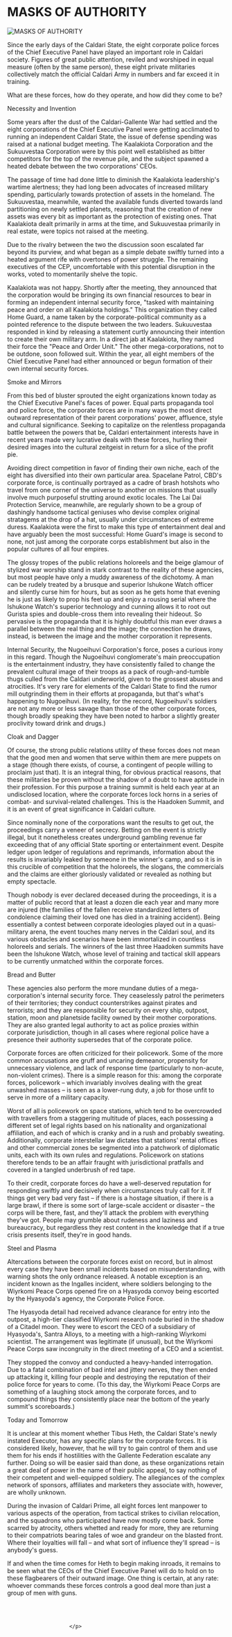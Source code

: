 # MASKS OF AUTHORITY

![MASKS OF AUTHORITY](images/masks.jpg)


<p>
</p>
<p>Since the early days of the Caldari State, the eight 
corporate police forces of the Chief Executive Panel have played an important 
role in Caldari society. Figures of great public attention, reviled and 
worshiped in equal measure (often by the same person), these eight private 
militaries collectively match the official Caldari Army in numbers and far 
exceed it in training.</p>
<p>
</p>
<p>What are these forces, how do they operate, and how 
did they come to be? </p>
<p>
<b>
</b></p>
Necessity and Invention


<p>
</p>
<p>Some years after the dust of the Caldari-Gallente War 
had settled and the eight corporations of the Chief Executive Panel were getting 
acclimated to running an independent Caldari State, the issue of defense 
spending was raised at a national budget meeting. The Kaalakiota Corporation and 
the Sukuuvestaa Corporation were by this point well established as bitter 
competitors for the top of the revenue pile, and the subject spawned a heated 
debate between the two corporations' CEOs. </p>
<p>
</p>
<p>The passage of time had done little to diminish the 
Kaalakiota leadership's wartime alertness; they had long been advocates of 
increased military spending, particularly towards protection of assets in the 
homeland. The Sukuuvestaa, meanwhile, wanted the available funds diverted 
towards land partitioning on newly settled planets, reasoning that the creation 
of new assets was every bit as important as the protection of existing ones. 
That Kaalakiota dealt primarily in arms at the time, and Sukuuvestaa primarily 
in real estate, were topics not raised at the meeting.</p>
<p>
</p>
<p>Due to the rivalry between the two the discussion soon 
escalated far beyond its purview, and what began as a simple debate swiftly 
turned into a heated argument rife with overtones of power struggle. The 
remaining executives of the CEP, uncomfortable with this potential disruption in 
the works, voted to momentarily shelve the topic.</p>
<p>
</p>
<p>Kaalakiota was not happy. Shortly after the meeting, 
they announced that the corporation would be bringing its own financial 
resources to bear in forming an independent internal security force, "tasked 
with maintaining peace and order on all Kaalakiota holdings." This organization 
they called Home Guard, a name taken by the corporate-political community as a 
pointed reference to the dispute between the two leaders. Sukuuvestaa responded 
in kind by releasing a statement curtly announcing their intention to create 
their own military arm. In a direct jab at Kaalakiota, they named their force 
the "Peace and Order Unit." The other mega-corporations, not to be outdone, soon 
followed suit. Within the year, all eight members of the Chief Executive Panel 
had either announced or begun formation of their own internal security forces.</p>
<p>
<b>
</b></p>
Smoke and Mirrors


<p>
</p>
<p>From this bed of bluster sprouted the eight 
organizations known today as the Chief Executive Panel's faces of power. Equal 
parts propaganda tool and police force, the corporate forces are in many ways 
the most direct outward representation of their parent corporations' power, 
affluence, style and cultural significance. Seeking to capitalize on the 
relentless propaganda battle between the powers that be, Caldari entertainment 
interests have in recent years made very lucrative deals with these forces, 
hurling their desired images into the cultural zeitgeist in return for a slice 
of the profit pie.</p>
<p>
</p>
<p>Avoiding direct competition in favor of finding their 
own niche, each of the eight has diversified into their own particular area. 
Spacelane Patrol, CBD's corporate force, is continually portrayed as a cadre of 
brash hotshots who travel from one corner of the universe to another on missions 
that usually involve much purposeful strutting around exotic locales. The Lai 
Dai Protection Service, meanwhile, are regularly shown to be a group of 
dashingly handsome tactical geniuses who devise complex original stratagems at 
the drop of a hat, usually under circumstances of extreme duress. Kaalakiota 
were the first to make this type of entertainment deal and have arguably been 
the most successful: Home Guard's image is second to none, not just among the 
corporate corps establishment but also in the popular cultures of all four 
empires. </p>
<p>
</p>
<p>The glossy tropes of the public relations holoreels 
and the beige glamour of stylized war worship stand in stark contrast to the 
reality of these agencies, but most people have only a muddy awareness of the 
dichotomy. A man can be rudely treated by a brusque and superior Ishukone Watch 
officer and silently curse him for hours, but as soon as he gets home that 
evening he is just as likely to prop his feet up and enjoy a rousing serial 
where the Ishukone Watch's superior technology and cunning allows it to root out 
Gurista spies and double-cross them into revealing their hideout. So pervasive 
is the propaganda that it is highly doubtful this man ever draws a parallel 
between the real thing and the image; the connection he draws, instead, is 
between the image and the mother corporation it represents.</p>
<p>
</p>
<p>Internal Security, the Nugoeihuvi Corporation's force, 
poses a curious irony in this regard. Though the Nugoeihuvi conglomerate's main 
preoccupation is the entertainment industry, they have consistently failed to 
change the prevalent cultural image of their troops as a pack of 
rough-and-tumble thugs culled from the Caldari underworld, given to the grossest 
abuses and atrocities. It's very rare for elements of the Caldari State to find 
the rumor mill outgrinding them in their efforts at propaganda, but that's 
what's happening to Nugoeihuvi. (In reality, for the record, Nugoeihuvi's 
soldiers are not any more or less savage than those of the other corporate 
forces, though broadly speaking they have been noted to harbor a slightly 
greater proclivity toward drink and drugs.)</p>
<p>
<b>
</b></p>
Cloak and Dagger


<p>
</p>
<p>Of course, the strong public relations utility of 
these forces does not mean that the good men and women that serve within them 
are mere puppets on a stage (though there exists, of course, a contingent of 
people willing to proclaim just that). It is an integral thing, for obvious 
practical reasons, that these militaries be proven without the shadow of a doubt 
to have aptitude in their profession. For this purpose a training summit is held 
each year at an undisclosed location, where the corporate forces lock horns in a 
series of combat- and survival-related challenges. This is the Haadoken Summit, 
and it is an event of great significance in Caldari culture.</p>
<p>
</p>
<p>Since nominally none of the corporations want the 
results to get out, the proceedings carry a veneer of secrecy. Betting on the 
event is strictly illegal, but it nonetheless creates underground gambling 
revenue far exceeding that of any official State sporting or entertainment 
event. Despite ledger upon ledger of regulations and reprimands, information 
about the results is invariably leaked by someone in the winner's camp, and so 
it is in this crucible of competition that the holoreels, the slogans, the 
commercials and the claims are either gloriously validated or revealed as 
nothing but empty spectacle. </p>
<p>
</p>
<p>Though nobody is ever declared deceased during the 
proceedings, it is a matter of public record that at least a dozen die each year 
and many more are injured (the families of the fallen receive standardized 
letters of condolence claiming their loved one has died in a training accident). 
Being essentially a contest between corporate ideologies played out in a 
quasi-military arena, the event touches many nerves in the Caldari soul, and its 
various obstacles and scenarios have been immortalized in countless holoreels 
and serials. The winners of the last three Haadoken summits have been the 
Ishukone Watch, whose level of training and tactical skill appears to be 
currently unmatched within the corporate forces.</p>
<p>
<b>
</b></p>
Bread and Butter


<p>
</p>
<p>These agencies also perform the more mundane duties of 
a mega-corporation's internal security force. They ceaselessly patrol the 
perimeters of their territories; they conduct counterstrikes against pirates and 
terrorists; and they are responsible for security on every ship, outpost, 
station, moon and planetside facility owned by their mother corporations. They 
are also granted legal authority to act as police proxies within corporate 
jurisdiction, though in all cases where regional police have a presence their 
authority supersedes that of the corporate police. </p>
<p>
</p>
<p>Corporate forces are often criticized for their 
policework. Some of the more common accusations are gruff and uncaring demeanor, 
propensity for unnecessary violence, and lack of response time (particularly to 
non-acute, non-violent crimes). There is a simple reason for this: among the 
corporate forces, policework – which invariably involves dealing with the great 
unwashed masses – is seen as a lower-rung duty, a job for those unfit to serve 
in more of a military capacity. </p>
<p>
</p>
<p>Worst of all is policework on space stations, which 
tend to be overcrowded with travellers from a staggering multitude of places, 
each possessing a different set of legal rights based on his nationality and 
organizational affiliation, and each of which is cranky and in a rush and 
probably sweating. Additionally, corporate interstellar law dictates that 
stations' rental offices and other commercial zones be segmented into a 
patchwork of diplomatic units, each with its own rules and regulations. 
Policework on stations therefore tends to be an affair fraught with 
jurisdictional pratfalls and covered in a tangled underbrush of red tape.</p>
<p>
</p>
<p>To their credit, corporate forces do have a 
well-deserved reputation for responding swiftly and decisively when 
circumstances truly call for it. If things get very bad very fast – if there is 
a hostage situation, if there is a large brawl, if there is some sort of 
large-scale accident or disaster – the corps will be there, fast, and they'll 
attack the problem with everything they've got. People may grumble about 
rudeness and laziness and bureaucracy, but regardless they rest content in the 
knowledge that if a true crisis presents itself, they're in good hands.</p>
<p>
<b>
</b></p>
Steel and Plasma


<p>
</p>
<p>Altercations between the corporate forces exist on 
record, but in almost every case they have been small incidents based on 
misunderstanding, with warning shots the only ordnance released. A notable 
exception is an incident known as the Ingalles incident, where soldiers 
belonging to the Wiyrkomi Peace Corps opened fire on a Hyasyoda convoy being 
escorted by the Hyasyoda's agency, the Corporate Police Force.</p>
<p>
</p>
<p>The Hyasyoda detail had received advance clearance for 
entry into the outpost, a high-tier classified Wiyrkomi research node buried in 
the shadow of a Citadel moon. They were to escort the CEO of a subsidiary of 
Hyasyoda's, Santra Alloys, to a meeting with a high-ranking Wiyrkomi scientist. 
The arrangement was legitimate (if unusual), but the Wiyrkomi Peace Corps saw 
incongruity in the direct meeting of a CEO and a scientist. </p>
<p>
</p>
<p>They stopped the convoy and conducted a heavy-handed 
interrogation. Due to a fatal combination of bad intel and jittery nerves, they 
then ended up attacking it, killing four people and destroying the reputation of 
their police force for years to come. (To this day, the Wiyrkomi Peace Corps are 
something of a laughing stock among the corporate forces, and to compound things 
they consistently place near the bottom of the yearly summit's scoreboards.)</p>
<p>
<b>
</b></p>
Today and Tomorrow


<p>
</p>
<p>It is unclear at this moment whether Tibus Heth, the 
Caldari State's newly instated Executor, has any specific plans for the 
corporate forces. It is considered likely, however, that he will try to gain 
control of them and use them for his ends if hostilities with the Gallente 
Federation escalate any further. Doing so will be easier said than done, as 
these organizations retain a great deal of power in the name of their public 
appeal, to say nothing of their competent and well-equipped soldiery. The 
allegiances of the complex network of sponsors, affiliates and marketers they 
associate with, however, are wholly unknown.</p>
<p>
</p>
<p>During the invasion of Caldari Prime, all eight forces 
lent manpower to various aspects of the operation, from tactical strikes to 
civilian relocation, and the squadrons who participated have now mostly come 
back. Some scarred by atrocity, others whetted and ready for more, they are 
returning to their compatriots bearing tales of woe and grandeur on the blasted 
front. Where their loyalties will fall – and what sort of influence they'll 
spread – is anybody's guess.</p>
<p>
</p>
<p>If and when the time comes for Heth to begin making 
inroads, it remains to be seen what the CEOs of the Chief Executive Panel will 
do to hold on to these flagbearers of their outward image. One thing is certain, 
at any rate: whoever commands these forces controls a good deal more than just a 
group of men with guns. </p>
<p>
</p>
<p>







<br><br>
 <!-- 
<hr><p ALIGN="CENTER"><br />
<i>To discuss the story with other EVE players, click <a href="http://myeve.eve-online.com/ingameboard.asp?a=topic&threadID=828430">this link</a>.</i>
</p>       -->
 

                            
                        </p>
